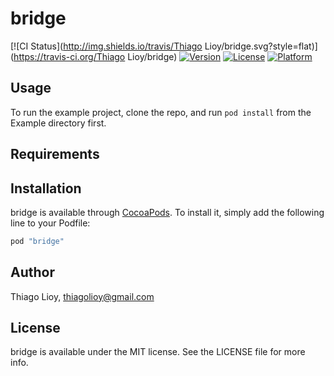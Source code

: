 # bridge

[![CI Status](http://img.shields.io/travis/Thiago Lioy/bridge.svg?style=flat)](https://travis-ci.org/Thiago Lioy/bridge)
[![Version](https://img.shields.io/cocoapods/v/bridge.svg?style=flat)](http://cocoapods.org/pods/bridge)
[![License](https://img.shields.io/cocoapods/l/bridge.svg?style=flat)](http://cocoapods.org/pods/bridge)
[![Platform](https://img.shields.io/cocoapods/p/bridge.svg?style=flat)](http://cocoapods.org/pods/bridge)

## Usage

To run the example project, clone the repo, and run `pod install` from the Example directory first.

## Requirements

## Installation

bridge is available through [CocoaPods](http://cocoapods.org). To install
it, simply add the following line to your Podfile:

```ruby
pod "bridge"
```

## Author

Thiago Lioy, thiagolioy@gmail.com

## License

bridge is available under the MIT license. See the LICENSE file for more info.

